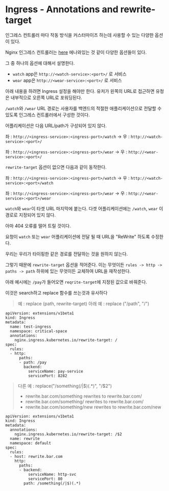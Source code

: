 # Ingress - Annotations and rewrite-target

인그레스 컨트롤러 마다 작동 방식을 커스터마이즈 하는데 사용할 수 있는 다양한 옵션이 있다.

Nginx 인그레스 컨트롤러는 [here](https://kubernetes.github.io/ingress-nginx/examples/) 에나와있는 것 같이 다양한 옵션들이 있다.

그 중 하나의 옵션에 대해서 설명한다.

* `watch` app은 `http://<watch-service>:<port>/` 로 서비스
* `wear` app은 `http://<wear-service>:<port>/` 로 서비스


아래 내용을 하려면 Ingress 설정을 해야만 한다. 유저가 왼쪽의 URL로 접근하면 유청은 내부적으로 오른쪽 URL로 포워딩된다.

`/watch`와 `/wear` URL 경로는 사용자를 백엔드의 적절한 애플리케이션으로 전달할 수 있도록 인그레스 컨트롤러에서 구성한 것이다.

어플리케이션은 다음 URL/path가 구성되어 있지 않다.

좌 : `http://<ingress-service>:<ingress-port>/watch` -> 우 : `http://<watch-service>:<port>/`

좌 : `http://<ingress-service>:<ingress-port>/wear` -> 우 : `http://<wear-service>:<port>/`

`rewrite-target` 옵션이 없으면 다음과 같이 동작한다.

좌 : `http://<ingress-service>:<ingress-port>/watch` -> 우 : `http://<watch-service>:<port>/watch`

좌 : `http://<ingress-service>:<ingress-port>/wear` -> 우 : `http://<wear-service>:<port>/wear`

`watch`와 `wear`이 타겟 URL 마지막에 붙는다. 다겟 어플리케이션에는 `/watch`, `wear` 이 경로로 지정되어 있지 않다.

아마 404 오류를 떨어 트릴 것이다.

요청이 `watch` 또는 `wear` 어플리케이션에 전달 될 때 URL을 "ReWrite" 하도록 수정한다.

우리는 우리가 타이핑한 같은 경로를 전달하는 것을 원하지 않는다.

그렇기 때문에 `rewrite-target` 옵션을 적어준다. 이는 무엇이든 `rules -> http -> paths -> path` 하위에 있는 무엇이든 교체하여 URL을 재작성한다.

아래 예시에는 `/pay`가 들어오면 `reqrite-target`에 지정된 값으로 바꿔준다.

이것은 search하고 replace 함수를 쓰는것과 유사하다

> 예 : replace (path, rewrite-target)
> 아래 예 : replace ("/path", "/") 

```
apiVersion: extensions/v1beta1
kind: Ingress
metadata:
  name: test-ingress
  namespace: critical-space
  annotations:
    nginx.ingress.kubernetes.io/rewrite-target: /
spec:
  rules:
  - http:
      paths:
      - path: /pay
        backend:
          serviceName: pay-service
          servicePort: 8282
```

> 다른 예 : replace("/something(/|$)(.*)", "/$2")
> * rewrite.bar.com/something rewrites to rewrite.bar.com/
> * rewrite.bar.com/something/ rewrites to rewrite.bar.com/
> * rewrite.bar.com/something/new rewrites to rewrite.bar.com/new
```
apiVersion: extensions/v1beta1
kind: Ingress
metadata:
  annotations:
    nginx.ingress.kubernetes.io/rewrite-target: /$2
  name: rewrite
  namespace: default
spec:
  rules:
  - host: rewrite.bar.com
    http:
      paths:
      - backend:
          serviceName: http-svc
          servicePort: 80
        path: /something(/|$)(.*)
```
